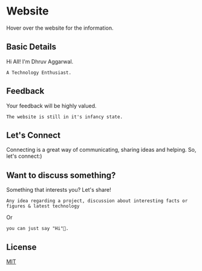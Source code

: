 # Website

Hover over the website for the information.

## Basic Details 

Hi All! I'm Dhruv Aggarwal.

```
A Technology Enthusiast.
````
## Feedback

Your feedback will be highly valued. 

````
The website is still in it's infancy state.
````

## Let's Connect

Connecting is a great way of communicating, sharing ideas and helping. So, let's connect:)

## Want to discuss something?

Something that interests you? Let's share!

````
Any idea regarding a project, discussion about interesting facts or figures & latest technology
````
Or
````
you can just say "Hi"👋.
````

## License
[MIT](https://github.com/dA505819/dA505819.github.io/blob/master/LICENSE)
